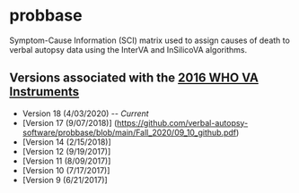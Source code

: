 # probbase
Symptom-Cause Information (SCI) matrix used to assign causes of death to verbal autopsy data using the InterVA and InSilicoVA algorithms.

## Versions associated with the [2016 WHO VA Instruments](https://www.who.int/standards/classifications/other-classifications/verbal-autopsy-standards-ascertaining-and-attributing-causes-of-death-tool)

* Version 18 (4/03/2020) -- *Current*
* [Version 17 (9/07/2018)] (https://github.com/verbal-autopsy-software/probbase/blob/main/Fall_2020/09_10_github.pdf)
* [Version 14 (2/15/2018)]
* [Version 12 (9/19/2017)]
* [Version 11 (8/09/2017)]
* [Version 10 (7/17/2017)]
* [Version  9 (6/21/2017)]
